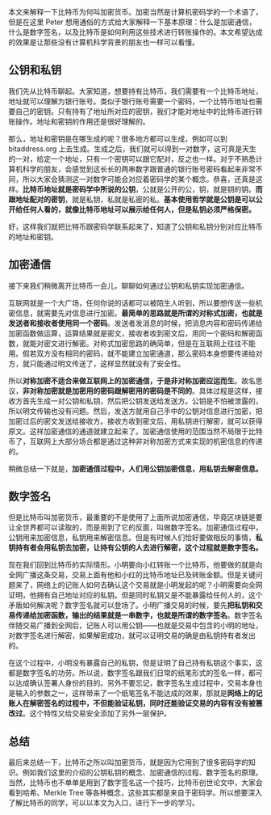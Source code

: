 本文来解释一下比特币为何叫加密货币。加密当然是计算机密码学的一个术语了，但是在这里 Peter 想用通俗的方式给大家解释一下基本原理：什么是加密通信，什么是数字签名，以及比特币是如何利用这些技术进行转账操作的。本文希望达成的效果是让那些没有计算机科学背景的朋友也一样可以看懂。

## 公钥和私钥

我们先从比特币聊起。大家知道，想要持有比特币，我们需要有一个比特币地址，地址就可以理解为银行账号。类似于银行账号需要一个密码，一个比特币地址也需要自己的密钥。只有持有了地址所对应的密钥，我们才能对地址中的比特币进行转账操作。地址和密钥的作用还是很好理解的。

那么，地址和密钥是在哪生成的呢？很多地方都可以生成，例如可以到 bitaddress.org 上去生成。生成之后，我们就可以得到一对数字，这可真是天生的一对，给定一个地址，只有一个密钥可以跟它配对，反之也一样。对于不熟悉计算机科学的朋友，会感觉到这长长的两串数字跟普通的银行账号密码看起来非常不同，所以大家会猜测这一对数字可能会对应着密码学的某个概念。恭喜，还真是这样。**比特币地址就是密码学中所说的公钥**，公就是公开的公，钥，就是钥的钥。**而跟地址配对的密钥**，就是私钥，私就是私密的私。**基本使用哲学就是公钥是可以公开给任何人看的，就像比特币地址可以展示给任何人，但是私钥必须严格保密。**

好，这样我们就把比特币跟密码学联系起来了，知道了公钥和私钥分别对应比特币的地址和密钥。

## 加密通信

接下来我们稍微离开比特币一会儿，聊聊如何通过公钥和私钥实现加密通信。

互联网就是一个大广场，任何你说的话都可以被陌生人听到，所以要想传送一些机密信息，就需要先对信息进行加密。**最简单的思路就是所谓的对称式加密，也就是发送者和接收者使用同一个密码**。发送者发消息的时候，把消息内容和密码传递给加密函数做运算，运算结果就是密文，接收者收到密文后，用同一个密码和解密函数，就能对密文进行解密。对称式加密思路的确简单，但是在互联网上往往不能用。假若双方没有相同的密码，就不能建立加密通道，那么密码本身想要传递给对方，就只能通过明文传送了，这样显然就没有了安全性。

所以**对称加密不适合来做互联网上的加密通信，于是非对称加密应运而生**。故名思议，**非对称加密就是加密用的密码跟解密用的密码是不同的**。具体过程是这样，接收方首先生成一对公钥和私钥，然后把公钥发送给发送方。公钥是不怕被泄露的，所以明文传输也没有问题。然后，发送方就用自己手中的公钥对信息进行加密，把加密过后的密文发送给接收方。接收方收到密文后，用私钥进行解密，就可以获得原文。这样加密通信的通道就建立起来了。加密通信使用的范围当然不局限于比特币了，互联网上大部分场合都是通过这种非对称加密方式来实现的机密信息的传递的。

稍微总结一下就是，**加密通信过程中，人们用公钥加密信息，用私钥去解密信息。**

## 数字签名

但是比特币叫加密货币，最重要的不是使用了上面所说加密通信，毕竟区块链是要让全世界都可以读取的，而是用到了它的反面，叫做数字签名。加密通信过程中，公钥用来加密信息，私钥用来解密信息。但是有时候人们恰好要做相反的事情，**私钥持有者会用私钥去加密，让持有公钥的人去进行解密，这个过程就是数字签名。**

现在我们回到比特币的实际情形。小明要向小红转账一个比特币，他要做的就是向全网广播这条交易，交易上面有他和小红的比特币地址已及转账金额。但是关键问题来了，网络上的记账人如何去确认这个交易就是小明发起的呢？小明需要向全网证明，他拥有自己地址对应的私钥。但是同时私钥又是不能暴露给任何人的，这个矛盾如何解决呢？数字签名就可以登场了。小明广播交易的时候，要先**把私钥和交易传递给加密函数，输出的结果就是一串数字，也就是所谓的数字签名**。数字签名伴随交易广播到全网后，记账人可以用公钥——也就是交易中包含的小明的地址，对数字签名进行解密，如果解密成功，就可以证明交易的确是由私钥持有者发出的。

在这个过程中，小明没有暴露自己的私钥，但是证明了自己持有私钥这个事实，这都是数字签名的功劳。所以说，数字签名跟我们日常的纸笔形式的签名一样，都可以达成确认签署人身份的目的。另外不要忘记，数字签名生成过程中，交易本身也是输入的参数之一，这样带来了一个纸笔签名不能达成的效果，那就是**网络上的记账人在解密签名的过程中，不但能验证私钥，同时还能验证交易的内容有没有被篡改过**。这个特性又给交易安全添加了另外一层保护。

## 总结

最后来总结一下，比特币之所以叫加密货币，就是因为它用到了很多密码学的知识。例如我们这里的介绍的公钥私钥的概念、加密通信的过程、数字签名的原理。当然，比特币也不单单是用到了数字签名这一个技巧，比特币创世论文中，大家会看到哈希、Merkle Tree 等各种概念，这些其实都是来自于密码学。所以想要深入了解比特币的同学，可以以本文为入口，进行下一步的学习。